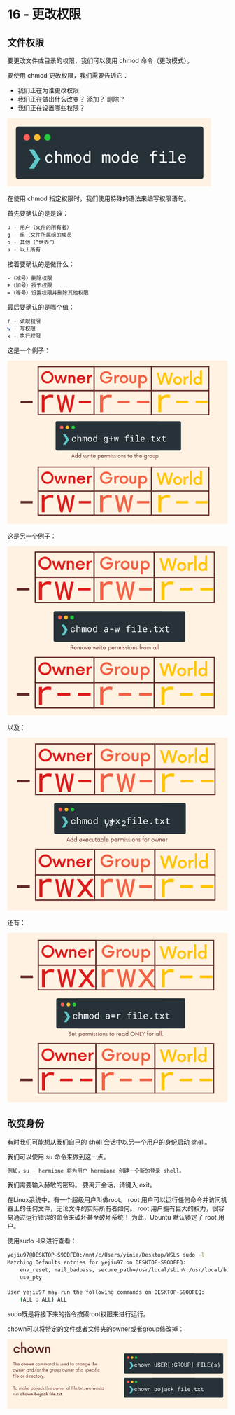 # 16 - 更改权限

## 文件权限

要更改文件或目录的权限，我们可以使用 chmod 命令（更改模式）。

要使用 chmod 更改权限，我们需要告诉它：

- 我们正在为谁更改权限
- 我们正在做出什么改变？ 添加？ 删除？
- 我们正在设置哪些权限？

![Untitled](16%20-%20%E6%9B%B4%E6%94%B9%E6%9D%83%E9%99%90%20fb9d84eb897c43efa9606bd39f14271a/Untitled.png)

在使用 chmod 指定权限时，我们使用特殊的语法来编写权限语句。

首先要确认的是是谁：

```bash
u - 用户（文件的所有者）
g - 组（文件所属组的成员
o - 其他（“世界”）
a - 以上所有
```

接着要确认的是做什么：

```bash
-（减号）删除权限
+（加号）授予权限
=（等号）设置权限并删除其他权限
```

最后要确认的是哪个值：

```bash
r - 读取权限
w - 写权限
x - 执行权限
```

这是一个例子：

![Untitled](16%20-%20%E6%9B%B4%E6%94%B9%E6%9D%83%E9%99%90%20fb9d84eb897c43efa9606bd39f14271a/Untitled%201.png)

这是另一个例子：

![Untitled](16%20-%20%E6%9B%B4%E6%94%B9%E6%9D%83%E9%99%90%20fb9d84eb897c43efa9606bd39f14271a/Untitled%202.png)

以及：

![Untitled](16%20-%20%E6%9B%B4%E6%94%B9%E6%9D%83%E9%99%90%20fb9d84eb897c43efa9606bd39f14271a/Untitled%203.png)

还有：

![Untitled](16%20-%20%E6%9B%B4%E6%94%B9%E6%9D%83%E9%99%90%20fb9d84eb897c43efa9606bd39f14271a/Untitled%204.png)

## 改变身份

有时我们可能想从我们自己的 shell 会话中以另一个用户的身份启动 shell。

我们可以使用 su 命令来做到这一点。

```bash
例如，su - hermione 将为用户 hermione 创建一个新的登录 shell。
```

我们需要输入赫敏的密码。 要离开会话，请键入 exit。

在Linux系统中，有一个超级用户叫做root。 root 用户可以运行任何命令并访问机器上的任何文件，无论文件的实际所有者如何。 root 用户拥有巨大的权力，很容易通过运行错误的命令来破坏甚至破坏系统！ 为此，Ubuntu 默认锁定了 root 用户。

使用sudo -l来进行查看：

```bash
yejiu97@DESKTOP-S9ODFEQ:/mnt/c/Users/yinia/Desktop/WSL$ sudo -l
Matching Defaults entries for yejiu97 on DESKTOP-S9ODFEQ:
    env_reset, mail_badpass, secure_path=/usr/local/sbin\:/usr/local/bin\:/usr/sbin\:/usr/bin\:/sbin\:/bin\:/snap/bin,
    use_pty

User yejiu97 may run the following commands on DESKTOP-S9ODFEQ:
    (ALL : ALL) ALL
```

sudo既是将接下来的指令按照root权限来进行运行。

chown可以将特定的文件或者文件夹的owner或者group修改掉：

![Untitled](16%20-%20%E6%9B%B4%E6%94%B9%E6%9D%83%E9%99%90%20fb9d84eb897c43efa9606bd39f14271a/Untitled%205.png)